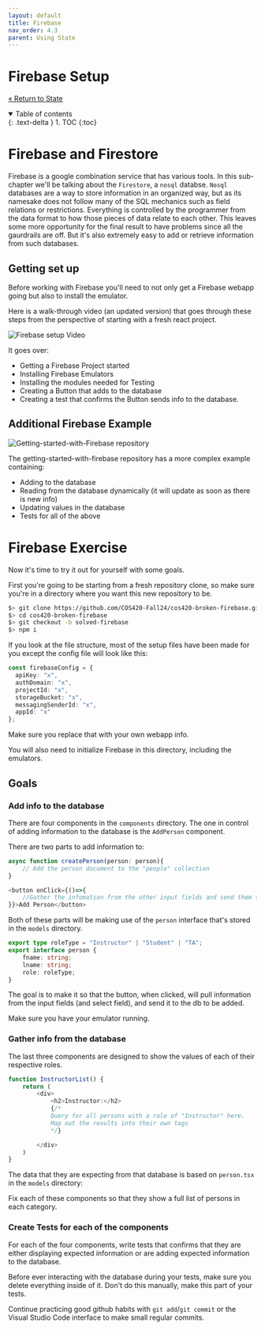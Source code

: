 ```yaml
---
layout: default
title: Firebase
nav_order: 4.3
parent: Using State
---
```


# Firebase Setup

[&laquo; Return to State](index.md)

<details open markdown="block">
  <summary>
    Table of contents
  </summary>
  {: .text-delta }
1. TOC
{:toc}
</details>

# Firebase and Firestore

Firebase is a google combination service that has various tools. In this sub-chapter we'll be talking about the `Firestore`, a `nosql` databse.
`Nosql` databases are a way to store information in an organized way, but as its namesake does not follow many of the SQL mechanics such as field relations or restrictions.
Everything is controlled by the programmer from the data format to how those pieces of data relate to each other. This leaves some more opportunity for the final result
to have problems since all the gaurdrails are off. But it's also extremely easy to add or retrieve information from such databases.

## Getting set up

Before working with Firebase you'll need to not only get a Firebase webapp going but also to install the emulator.

Here is a walk-through video (an updated version) that goes through these steps from the perspective of starting with a fresh react project.

![Firebase setup Video](https://video.maine.edu/media/Setting%20Up%20Firebase/1_0kgpvmqm)

It goes over:
* Getting a Firebase Project started
* Installing Firebase Emulators
* Installing the modules needed for Testing
* Creating a Button that adds to the database
* Creating a test that confirms the Button sends info to the database.

## Additional Firebase Example

![Getting-started-with-Firebase repository](https://github.com/TSchotter/Getting-started-with-Firebase)

The getting-started-with-firebase repository has a more complex example containing:
* Adding to the database
* Reading from the database dynamically (it will update as soon as there is new info)
* Updating values in the database
* Tests for all of the above

# Firebase Exercise

Now it's time to try it out for yourself with some goals.

First you're going to be starting from a fresh repository clone, so make sure you're in a directory where you want this new repository to be.

```sh
$> git clone https://github.com/COS420-Fall24/cos420-broken-firebase.git
$> cd cos420-broken-firebase
$> git checkout -b solved-firebase
$> npm i
```

If you look at the file structure, most of the setup files have been made for you except the config file will look like this:

```typescript
const firebaseConfig = {
  apiKey: "x",
  authDomain: "x",
  projectId: "x",
  storageBucket: "x",
  messagingSenderId: "x",
  appId: "x"
};
```

Make sure you replace that with your own webapp info.

You will also need to initialize Firebase in this directory, including the emulators.

## Goals

### Add info to the database

There are four components in the `components` directory. The one in control of adding information to the database is the `AddPerson` component.

There are two parts to add information to:

```typescript
async function createPerson(person: person){
    // Add the person document to the "people" collection
}
```

```typescript
<button onClick={()=>{
    //Gather the infomation from the other input fields and send them to the createPerson function, as a person
}}>Add Person</button>
```

Both of these parts will be making use of the `person` interface that's stored in the `models` directory.

```typescript
export type roleType = "Instructor" | "Student" | "TA";
export interface person {
    fname: string;
    lname: string;
    role: roleType;
}
```

The goal is to make it so that the button, when clicked, will pull information from the input fields (and select field), and send it to the db to be added.

Make sure you have your emulator running.

### Gather info from the database

The last three components are designed to show the values of each of their respective roles.

```typescript
function InstructorList() {
    return (
        <div>
            <h2>Instructor:</h2>
            {/* 
            Query for all persons with a role of "Instructor" here.
            Map out the results into their own tags
            */}

        </div>
    )
}
```

The data that they are expecting from that database is based on `person.tsx` in the `models` directory:

Fix each of these components so that they show a full list of persons in each category.

### Create Tests for each of the components

For each of the four components, write tests that confirms that they are either displaying expected information or are adding expected information to the database.

Before ever interacting with the database during your tests, make sure you delete everything inside of it. Don't do this manually, make this part of your tests.

Continue practicing good github habits with `git add`/`git commit` or the Visual Studio Code interface to make small regular commits.